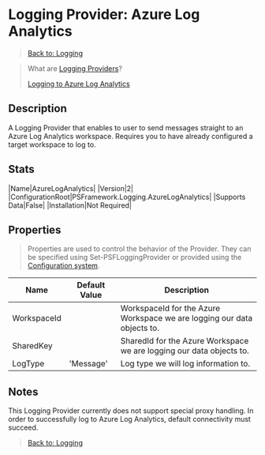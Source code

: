 ﻿# Logging Provider: Azure Log Analytics

> [Back to: Logging](../../logging.html)

> What are [Logging Providers](../basics/logging-providers.html)?
>
> [Logging to Azure Log Analytics](../loggingto/azureloganalytics.html)

## Description

A Logging Provider that enables to user to send messages straight to an Azure Log Analytics workspace.
Requires you to have already configured a target workspace to log to.

## Stats

|Name|AzureLogAnalytics|
|Version|2|
|ConfigurationRoot|PSFramework.Logging.AzureLogAnalytics|
|Supports Data|False|
|Installation|Not Required|

## Properties

> Properties are used to control the behavior of the Provider.
> They can be specified using Set-PSFLoggingProvider or provided using the [Configuration system](../../configuration.html).

|Name|Default Value|Description|
|---|---|---|
|WorkspaceId||WorkspaceId for the Azure Workspace we are logging our data objects to.|
|SharedKey||SharedId for the Azure Workspace we are logging our data objects to.|
|LogType|'Message'|Log type we will log information to.|

## Notes

This Logging Provider currently does not support special proxy handling.
In order to successfully log to Azure Log Analytics, default connectivity must succeed.

> [Back to: Logging](../../logging.html)
